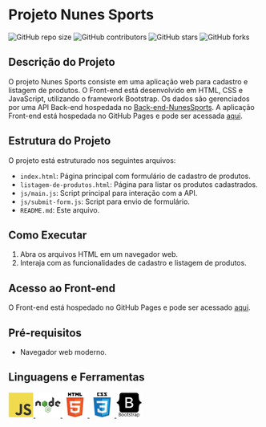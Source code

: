 

# Projeto Nunes Sports

![GitHub repo size](https://img.shields.io/github/repo-size/cezarj59/Front-end-NunesSports)
![GitHub contributors](https://img.shields.io/github/contributors/cezarj59/Front-end-NunesSports)
![GitHub stars](https://img.shields.io/github/stars/cezarj59/Front-end-NunesSports?style=social)
![GitHub forks](https://img.shields.io/github/forks/cezarj59/Front-end-NunesSports?style=social)

## Descrição do Projeto

O projeto Nunes Sports consiste em uma aplicação web para cadastro e listagem de produtos. O Front-end está desenvolvido em HTML, CSS e JavaScript, utilizando o framework Bootstrap. Os dados são gerenciados por uma API Back-end hospedada no [Back-end-NunesSports](https://github.com/Cezarj59/Back-end-NunesSports). A aplicação Front-end está hospedada no GitHub Pages e pode ser acessada [aqui](https://cezarj59.github.io/Front-end-NunesSports/).


## Estrutura do Projeto

O projeto está estruturado nos seguintes arquivos:

- `index.html`: Página principal com formulário de cadastro de produtos.
- `listagem-de-produtos.html`: Página para listar os produtos cadastrados.
- `js/main.js`: Script principal para interação com a API.
- `js/submit-form.js`: Script para envio de formulário.
- `README.md`: Este arquivo.

## Como Executar

1. Abra os arquivos HTML em um navegador web.
2. Interaja com as funcionalidades de cadastro e listagem de produtos.


## Acesso ao Front-end

O Front-end está hospedado no GitHub Pages e pode ser acessado [aqui](https://cezarj59.github.io/Front-end-NunesSports/).

## Pré-requisitos

- Navegador web moderno.


## Linguagens e Ferramentas

<p align="left">
  <a href="https://www.javascript.com/" target="_blank" rel="noreferrer">
    <img src="https://raw.githubusercontent.com/devicons/devicon/master/icons/javascript/javascript-original.svg" alt="javascript" width="50" height="50"/>
  </a>
  <a href="https://nodejs.org/" target="_blank" rel="noreferrer">
    <img src="https://raw.githubusercontent.com/devicons/devicon/master/icons/nodejs/nodejs-original-wordmark.svg" alt="nodejs" width="50" height="50"/>
  </a>
  <a href="https://www.w3.org/html/" target="_blank" rel="noreferrer">
    <img src="https://raw.githubusercontent.com/devicons/devicon/master/icons/html5/html5-original-wordmark.svg" alt="html" width="50" height="50"/>
  </a>
  <a href="https://www.w3.org/Style/CSS/" target="_blank" rel="noreferrer">
    <img src="https://raw.githubusercontent.com/devicons/devicon/master/icons/css3/css3-original-wordmark.svg" alt="css" width="50" height="50"/>
  </a>
  <img src="https://raw.githubusercontent.com/devicons/devicon/master/icons/bootstrap/bootstrap-plain-wordmark.svg" alt="bootstrap" width="50" height="50"/>
</p>